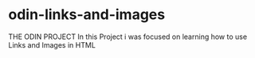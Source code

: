 # odin-links-and-images
THE ODIN PROJECT 
In this Project i was focused on learning how to use Links and Images in HTML
